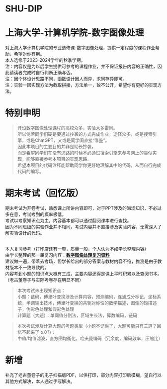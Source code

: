 # SHU-DIP
# 上海大学-计算机学院-数字图像处理
对上海大学计算机学院的专业选修课-数字图像处理，提供一定程度的课程作业帮助，希望对你有用。
<br>本人选修于2023-2024学年的秋季学期。
<br>注：内容仅是为以后学生提供可参考的课程作业，并不保证报告内容的正确性，因此请读者完成时自行判断正确与否。
<br>注：因个体设计思路不同，函数设计因人而异，求同存异即可。
<br>注：实验一因实现方法为截取拼接，方法单一，故不公开，希望你有更好的实现方法。

# 特别申明
>开设数字图像处理课程的高校众多，实验大多雷同。
><br>所以倘若同学们硬是要通过抄袭的方式完成作业，途径众多，或是搜索引擎，或是ChatGPT，又或是同学间直接“借鉴”。
><br>因此本项目的主要目的并非是助长抄袭，
><br>而是希望同学们在没有思路的时候不必通过搜索引擎来参考网上的类似实现，能够直接参考本项目的实现思路。
><br>希望本项目的代码注释能帮助同学你更好地理解其中的代码，从而自行完成代码的编写。

# 期末考试（回忆版）
期末考试为开卷考试，熟悉课上所讲内容即可，对于PPT涉及的晦涩知识，不必过多在意，考试考到的概率极低。
<br>考试以考察知识点为主，内容基本都可以通过翻阅课本进行查找。
<br>因为不同班级的实验作业并不相同，考试内容并不直接涉及实验内容，无需深入了解实验设计的代码。
    
<br>本人复习参考（打印店还有一套，质量一般，个人认为不如学长整理内容）
<br>由学长整理的那一届复习内容：**[数字图像处理复习资料](https://github.com/Amadeus-1048/Course-Review/tree/main/%E6%95%B0%E5%AD%97%E5%9B%BE%E5%83%8F%E5%A4%84%E7%90%86)**
<br>建议做一遍，带着去考场，但学长给出的部分答案与教材内容不符，推测是由于教材版本不一致导致的。
<br>内容考到小题的知识点大概有三成，主要内容还得是课上平时积累以及查阅书本。（老古董卷子与实际考卷存在明显不同）
    
>本次考试未出现知识点：
><br>小题：链码，傅里叶变换涉及计算内容，预测编码，连通成分标记，坐标系统，半调输出技术，傅里叶变换的共轭对称性的数学描述，图像的矩描述子，伪彩色处理和假彩色处理
><br>计算题（大题）：单阈值分割法，区域生长法，算数编码，链码

    
>本次考试涉及计算大题的考题类型（小题不记得了，大题可能只有三道？回忆不起来了 o.0?）：
><br>中值/均值滤波，直方图均衡化，哈夫曼编码（冗余度，编码效率，压缩比）

# 新增
补充了老古董卷子的电子扫描版PDF，以供打印，部分内容打印后模糊，望自行以其他方式解决，本人通过手写解决。
